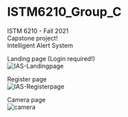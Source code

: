 # ISTM6210_Group_C
ISTM 6210 - Fall 2021 <br />
Capstone project! <br />
Intelligent Alert System <br />

Landing page (Login required!) <br />
![IAS-Landingpage](https://user-images.githubusercontent.com/93503167/139624771-a181a6e0-5705-4d78-9c86-663dc89d7e7a.png) <br />

Register page <br />
![IAS-Registerpage](https://user-images.githubusercontent.com/93503167/139753477-c21e9f1e-78b1-4226-9aac-17573e1fd08c.png) <br />

Camera page <br />
![camera](https://user-images.githubusercontent.com/93503167/142809305-01a3628d-18c3-4906-8254-d4d919cb994b.png)





